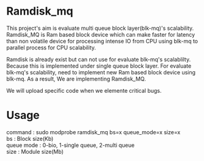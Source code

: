 # Ramdisk_mq

This project's aim is evaluate multi queue block layer(blk-mq)'s scalability. <br/>
Ramdisk_MQ is Ram based block device which can make faster for latency than non volatile device for processing intense IO from CPU using blk-mq to parallel process for CPU scalability. 

Ramdisk is already exist but can not use for evaluate blk-mq's scalablilty. Because this is implemented under single queue block layer.
For evaluate blk-mq's scalability, need to implement new Ram based block device using blk-mq. 
As a result, We are implementing Ramdisk_MQ.

We will upload specific code when we elemente critical bugs.

# Usage

command :
sudo modprobe ramdisk_mq bs=x queue_mode=x size=x <br/>
bs : Block size(Kb)<br/>
queue mode : 0-bio, 1-single queue, 2-multi queue<br/>
size : Module size(Mb)<br/>
